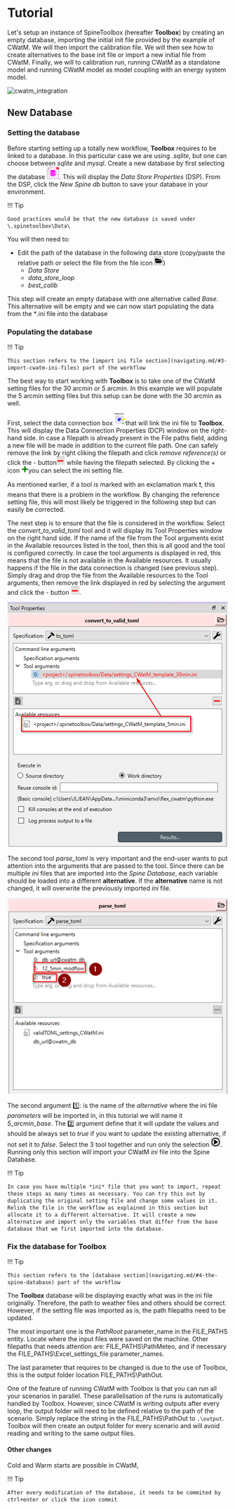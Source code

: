 # Tutorial

Let's setup an instance of SpineToolbox (hereafter **Toolbox**) by creating an empty database, importing the initial init file provided by the example of CWatM. We will then import the calibration file. We will then see how to create alternatives to the base init file or import a new initial file from CWatM. Finally, we will to calibration run, running CWatM as a standalone model and running CWatM model as model coupling with an energy system model.

![cwatm_integration](C:\Git\CWatM-spinetoolbox-dev\docs\images\cwatm_integration.png)

## New Database

### Setting the database

Before starting setting up a totally new workflow, **Toolbox** requires to be linked to a database. In this particular case we are using .*sqlite*, but one can choose between *sqlite* and *mysql*. Create a new database by first selecting the database ![databaseicon](images/db_icon_small.png). This will display the *Data Store Properties* (DSP). From the DSP, click the *New Spine db* button to save your database in your environment.

!!! Tip

    Good practices would be that the new database is saved under \.spinetoolbox\Data\

You will then need to:

- Edit the path of the database in the following data store (copy/paste the relative path or select the file from the file icon ![fileicon](images/file_icon.png))
  - *Data Store*
  - *data_store_loop*
  - *best_calib*

This step will create an empty database with one alternative called *Base*. This alternative will be empty and we can now start populating the data from the **.ini* file into the database

### Populating the database

!!! Tip

    This section refers to the [import ini file section](navigating.md/#3-import-cwatm-ini-files) part of the workflow

The best way to start working with **Toolbox** is to take one of the CWatM setting files for the 30 arcmin or 5 arcmin. In this example we will populate the 5 arcmin setting files but this setup can be done with the 30 arcmin as well.

First, select the data connection box ![input_setting_file_icon_small](images/input_setting_file_icon_small.png)that will link the ini file to **Toolbox**. This will display the Data Connection Properties (DCP) window on the right-hand side. In case a filepath is already present in the File paths field, adding a new file will be made in addition to the current file path. One can safely remove the link by right cliking the filepath and click *remove reference(s)* or click the - button![minus_icon](images/minus_icon.png) while having the filepath selected. By clicking the + icon ![plus_icon](images/plus_icon.png)you can select the ini setting file.

As mentioned earlier, if a tool is marked with an exclamation mark :exclamation:, this means that there is a problem in the workflow. By changing the reference setting file, this will most likely be triggered in the following step but can easily be corrected.

The next step is to ensure that the file is considered in the workflow. Select the *convert_to_valid_toml* tool and it will display its Tool Properties window on the right hand side. If the name of the file from the Tool arguments exist in the Available resources listed in the tool, then this is all good and the tool is configured correctly. In case the tool arguments is displayed in red, this means that the file is not available in the Available resources. It usually happens if the file in the data connection is changed (see previous step). Simply drag and drop the file from the Available resources to the Tool arguments, then remove the link displayed in red by selecting the argument and click the - button ![minus_icon](images/minus_icon.png).

![tool_properties_convertion](images/tool_properties_convertion.png)

The second tool *parse_toml* is very important and the end-user wants to put attention into the arguments that are passed to the tool. Since there can be multiple *ini* files that are imported into the *Spine Database*, each variable should be loaded into a different **alternative**. If the **alternative** name is not changed, it will overwrite the previously imported *ini* file.

![wf3](images/import_ini.png)

The second argument :one:: is the name of the *alternative* where the ini file *parameters* will be imported in, in this tutorial we will name it *5_arcmin_base*. The :two: argument define that it will update the values and should be always set to *true* if you want to update the existing alternative, if not set it to *false*. Select the 3 tool together and run only the selection ![selection_run_icon](images/selection_run_icon.png). Running only this section will import your CWatM *ini* file into the Spine Database.

!!! Tip

    In case you have multiple *ini* file that you want to import, repeat these steps as many times as necessary. You can try this out by duplicating the original setting file and change some values in it. Relink the file in the workflow as explained in this section but allocate it to a different alternative. It will create a new alternative and import only the variables that differ from the base database that we first imported into the database.



### Fix the database for Toolbox

!!! Tip

    This section refers to the [database section](navigating.md/#4-the-spine-database) part of the workflow

The **Toolbox** database will be displaying exactly what was in the ini file originally. Therefore, the path to weather files and others should be correct. However, if the setting file was imported as is, the path filepaths need to be updated.

The most important one is the *PathRoot* parameter_name in the FILE_PATHS entity. Locate where the input files were saved on the machine. Other filepaths that needs attention are: FILE_PATHS\PathMeteo, and if necessary the FILE_PATHS\Excel_settings_file parameter_names.

The last parameter that requires to be changed is due to the use of Toolbox, this is the output folder location FILE_PATHS\PathOut.

One of the feature of running CWatM with Toolbox is that you can run all your scenarios in parallel. These parallelisation of the runs is automatically handled by Toolbox. However, since CWatM is writing outputs after every loop, the output folder will need to be defined relative to the path of the scenario. Simply replace the string in the FILE_PATHS\PathOut to `.\output`. Toolbox will then create an output folder for every scenario and will avoid reading and writing to the same output files.

#### Other changes

Cold and Warm starts are possible in CWatM, 



!!! Tip

    After every modification of the database, it needs to be commited by ctrl+enter or click the icon commit 

